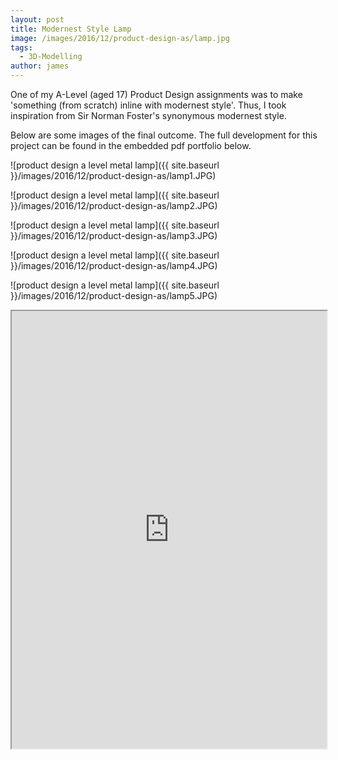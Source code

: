 ```yaml
---
layout: post
title: Modernest Style Lamp
image: /images/2016/12/product-design-as/lamp.jpg
tags:
  - 3D-Modelling
author: james
---
```

One of my A-Level (aged 17) Product Design assignments was to make 'something (from scratch) inline with modernest style'. Thus, I took inspiration from Sir Norman Foster's synonymous modernest style.

Below are some images of the final outcome. The full development for this project can be found in the embedded pdf portfolio below.

![product design a level metal lamp]({{ site.baseurl }}/images/2016/12/product-design-as/lamp1.JPG)

![product design a level metal lamp]({{ site.baseurl }}/images/2016/12/product-design-as/lamp2.JPG)

![product design a level metal lamp]({{ site.baseurl }}/images/2016/12/product-design-as/lamp3.JPG)

![product design a level metal lamp]({{ site.baseurl }}/images/2016/12/product-design-as/lamp4.JPG)

![product design a level metal lamp]({{ site.baseurl }}/images/2016/12/product-design-as/lamp5.JPG)

<iframe src="https://drive.google.com/file/d/1kzMaNZZnFb8XBOhwtZsXrkTxK109FiEu/preview" width="100%" height="700"></iframe>
